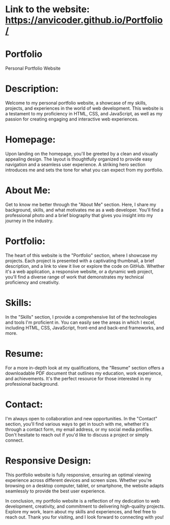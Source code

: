 # Link to the website: https://anvicoder.github.io/Portfolio/
# Portfolio
Personal Portfolio Website 


# Description:
Welcome to my personal portfolio website, a showcase of my skills, projects, and experiences in the world of web development. This website is a testament to my proficiency in HTML, CSS, and JavaScript, as well as my passion for creating engaging and interactive web experiences.

# Homepage:
Upon landing on the homepage, you'll be greeted by a clean and visually appealing design. The layout is thoughtfully organized to provide easy navigation and a seamless user experience. A striking hero section introduces me and sets the tone for what you can expect from my portfolio.

# About Me:
Get to know me better through the "About Me" section. Here, I share my background, skills, and what motivates me as a web developer. You'll find a professional photo and a brief biography that gives you insight into my journey in the industry.

# Portfolio:
The heart of this website is the "Portfolio" section, where I showcase my projects. Each project is presented with a captivating thumbnail, a brief description, and a link to view it live or explore the code on GitHub. Whether it's a web application, a responsive website, or a dynamic web project, you'll find a diverse range of work that demonstrates my technical proficiency and creativity.

# Skills:
In the "Skills" section, I provide a comprehensive list of the technologies and tools I'm proficient in. You can easily see the areas in which I excel, including HTML, CSS, JavaScript, front-end and back-end frameworks, and more.

# Resume:
For a more in-depth look at my qualifications, the "Resume" section offers a downloadable PDF document that outlines my education, work experience, and achievements. It's the perfect resource for those interested in my professional background.

# Contact:
I'm always open to collaboration and new opportunities. In the "Contact" section, you'll find various ways to get in touch with me, whether it's through a contact form, my email address, or my social media profiles. Don't hesitate to reach out if you'd like to discuss a project or simply connect.


# Responsive Design:
This portfolio website is fully responsive, ensuring an optimal viewing experience across different devices and screen sizes. Whether you're browsing on a desktop computer, tablet, or smartphone, the website adapts seamlessly to provide the best user experience.

In conclusion, my portfolio website is a reflection of my dedication to web development, creativity, and commitment to delivering high-quality projects. Explore my work, learn about my skills and experiences, and feel free to reach out. Thank you for visiting, and I look forward to connecting with you!
